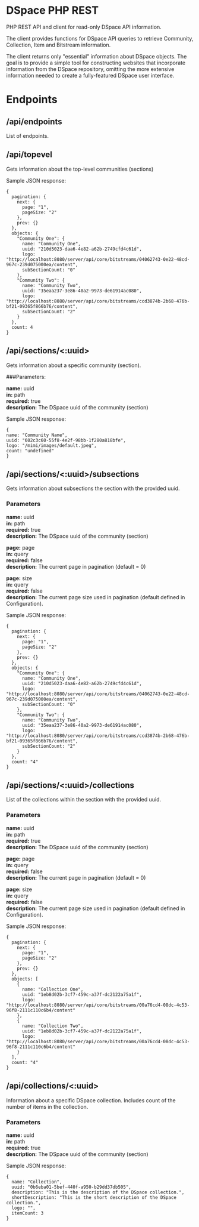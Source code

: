 # DSpace PHP REST
PHP REST API and client for read-only DSpace API information.

The client provides functions for DSpace API queries to retrieve Community, Collection, Item and Bitstream information.

The client returns only "essential" information about DSpace objects. The goal is to provide a simple tool for 
constructing websites that incorporate information from the DSpace repository, omitting the more extensive 
information needed to create a fully-featured DSpace user interface. 

# Endpoints

## /api/endpoints

List of endpoints.



## /api/topevel

Gets information about the top-level communities (sections)

Sample JSON response:

```agsl
{
  pagination: {
    next: {
      page: "1",
      pageSize: "2"
    },
    prev: {}
  },
  objects: {
    "Community One": {
      name: "Community One",
      uuid: "210d5023-daa6-4e82-a62b-2749cfd4c61d",
      logo: "http://localhost:8080/server/api/core/bitstreams/04062743-0e22-48cd-967c-239d075000ea/content",
      subSectionCount: "0"
    },
    "Community Two": {
      name: "Community Two",
      uuid: "35eaa237-3e86-40a2-9973-de61914ac080",
      logo: "http://localhost:8080/server/api/core/bitstreams/ccd3874b-2b68-476b-bf21-09365f866b76/content",
      subSectionCount: "2"
    } 
  },
  count: 4
}
```



## /api/sections/<:uuid>

Gets information about a specific community (section).

###Parameters:

**name:** uuid<br>
**in:** path<br>
**required:** true<br>
**description:** The DSpace uuid of the community (section)

Sample JSON response:

```
{
name: "Community Name",
uuid: "602c3c60-55f8-4e2f-98bb-1f280a818bfe",
logo: "/mimi/images/default.jpeg",
count: "undefined"
}
```



## /api/sections/<:uuid>/subsections

Gets information about subsections the section with the provided uuid.

### Parameters

**name:** uuid<br>
**in:** path<br>
**required:** true<br>
**description:** The DSpace uuid of the community (section)

**page:** page<br>
**in:** query<br>
**required:** false<br>
**description:** The current page in pagination (default = 0)

**page:** size<br>
**in:** query<br>
**required:** false<br>
**description:** The current page size used in pagination (default defined in Configuration).

Sample JSON response:

```
{
  pagination: {
    next: {
      page: "1",
      pageSize: "2"
    },
    prev: {}
  },
  objects: {
    "Community One": {
      name: "Community One",
      uuid: "210d5023-daa6-4e82-a62b-2749cfd4c61d",
      logo: "http://localhost:8080/server/api/core/bitstreams/04062743-0e22-48cd-967c-239d075000ea/content",
      subSectionCount: "0"
    },
    "Community Two": {
      name: "Community Two",
      uuid: "35eaa237-3e86-40a2-9973-de61914ac080",
      logo: "http://localhost:8080/server/api/core/bitstreams/ccd3874b-2b68-476b-bf21-09365f866b76/content",
      subSectionCount: "2"
    } 
  },
  count: "4"
}
```



## /api/sections/<:uuid>/collections

List of the collections within the section with the provided uuid.

### Parameters

**name:** uuid<br>
**in:** path<br>
**required:** true<br>
**description:** The DSpace uuid of the community (section)

**page:** page<br>
**in:** query<br>
**required:** false<br>
**description:** The current page in pagination (default = 0)

**page:** size<br>
**in:** query<br>
**required:** false<br>
**description:** The current page size used in pagination (default defined in Configuration).

Sample JSON response:

```
{
  pagination: {
    next: {
      page: "1",
      pageSize: "2"
    },
    prev: {}
  },
  objects: [
    {
      name: "Collection One",
      uuid: "1eb8d02b-3cf7-459c-a37f-dc2122a75a1f",
      logo: "http://localhost:8080/server/api/core/bitstreams/00a76cd4-08dc-4c53-96f8-2111c110c6b4/content"
    },
    {
      name: "Collection Two",
      uuid: "1eb8d02b-3cf7-459c-a37f-dc2122a75a1f",
      logo: "http://localhost:8080/server/api/core/bitstreams/00a76cd4-08dc-4c53-96f8-2111c110c6b4/content"
    }
  ],
  count: "4"
}
```
## /api/collections/<:uuid>

Information about a specific DSpace collection. Includes count of the 
number of items in the collection.

### Parameters

**name:** uuid<br>
**in:** path<br>
**required:** true<br>
**description:** The DSpace uuid of the community (section)

Sample JSON response:

```
{
  name: "Collection",
  uuid: "0b6eba01-5bef-440f-a950-b29dd37db505",
  description: "This is the description of the DSpace collection.",
  shortDescription: "This is the short description of the DSpace collection.",
  logo: "",
  itemCount: 3
}
```
